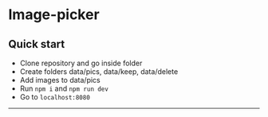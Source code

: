 # Image-picker


## Quick start
- Clone repository and go inside folder
- Create folders data/pics, data/keep, data/delete
- Add images to data/pics
- Run `npm i` and `npm run dev` 
- Go to `localhost:8080`
---

